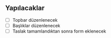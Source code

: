 ## Yapılacaklar

- [ ] Topbar düzenlenecek
- [ ] Başlıklar düzenlenecek
- [ ] Taslak tamamlandıktan sonra form eklenecek
